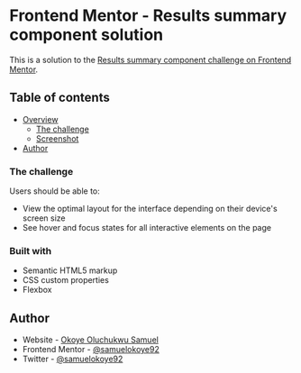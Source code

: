 # Frontend Mentor - Results summary component solution

This is a solution to the [Results summary component challenge on Frontend Mentor](https://www.frontendmentor.io/challenges/results-summary-component-CE_K6s0maV). 

## Table of contents

- [Overview](#overview)
  - [The challenge](#the-challenge)
  - [Screenshot](#screenshot)
- [Author](#author)

### The challenge

Users should be able to:

- View the optimal layout for the interface depending on their device's screen size
- See hover and focus states for all interactive elements on the page




### Built with

- Semantic HTML5 markup
- CSS custom properties
- Flexbox



## Author

- Website - [Okoye Oluchukwu Samuel](https://www.your-site.com)
- Frontend Mentor - [@samuelokoye92](https://www.frontendmentor.io/profile/yourusername)
- Twitter - [@samuelokoye92](https://www.twitter.com/yourusername)
